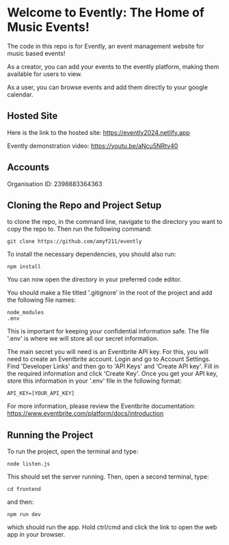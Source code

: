 # Welcome to Evently: The Home of Music Events!

The code in this repo is for Evently, an event management website for music based events!

As a creator, you can add your events to the evently platform, making them available for users to view.

As a user, you can browse events and add them directly to your google calendar.

## Hosted Site

Here is the link to the hosted site: https://evently2024.netlify.app

Evently demonstration video: https://youtu.be/aNcu5NRtv40

## Accounts

Organisation ID: 2398883364363

## Cloning the Repo and Project Setup

to clone the repo, in the command line, navigate to the directory you want to copy the repo to. Then run the following command:

`git clone https://github.com/amyf211/evently`

To install the necessary dependencies, you should also run:

`npm install`

You can now open the directory in your preferred code editor.

You should make a file titled '.gitignore' in the root of the project and add the following file names:

```
node_modules
.env
```

This is important for keeping your confidential information safe. The file '.env' is where we will store all our secret information.

The main secret you will need is an Eventbrite API key. For this, you will need to create an Eventbrite account. Login and go to Account Settings. Find 'Developer Links' and then go to 'API Keys' and 'Create API key'. Fill in the required information and click 'Create Key'. Once you get your API key, store this information in your '.env' file in the following format:

```
API_KEY=[YOUR_API_KEY]
```
For more information, please review the Eventbrite documentation: https://www.eventbrite.com/platform/docs/introduction

## Running the Project
To run the project, open the terminal and type: 

`node listen.js`

This should set the server running. Then, open a second terminal, type:

`cd frontend`

and then:

`npm run dev`

which should run the app. Hold ctrl/cmd and click the link to open the web app in your browser.